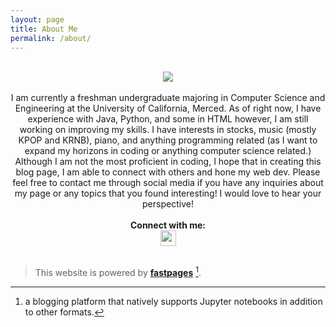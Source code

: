 ```yaml
---
layout: page
title: About Me
permalink: /about/
---
```

<br> 

<style>
    div.container {
      display:inline-block;
    }
</style>

<center>
    <div class="container">
        <img src="{{ site.baseurl }}/images/1639620595159.jpg">
    </div>
</center>

<br>

<div style="text-align: center">I am currently a freshman undergraduate majoring in Computer Science and Engineering at the University of California, Merced.
As of right now, I have experience with Java, Python, and some in HTML however, I am still working on improving my skills. I have interests
in stocks, music (mostly KPOP and KRNB), piano, and anything programming related (as I want to expand my horizons in coding or 
anything computer science related.) Although I am not the most proficient in coding, I hope that in creating this blog page,
I am able to connect with others and hone my web dev. Please feel free to contact me through social media if you have any inquiries about my page
or any topics that you found interesting! I would love to hear your perspective!</div> 

<br>
<div style="text-align: center"><b>Connect with me:</b></div>

<center>
<div class="container">
  <a href="https://www.linkedin.com/in/alberthoo/"><img src="{{ site.baseurl }}/images/58e91afdeb97430e81906504.png" width="25" height="25" class="center"></a>
</div>
</center>
    
<br>

> This website is powered by **[fastpages](https://github.com/fastai/fastpages)** [^1].

[^1]:a blogging platform that natively supports Jupyter notebooks in addition to other formats.
